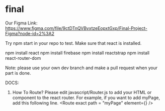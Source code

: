 # final

Our Figma Link: https://www.figma.com/file/9ctDTnQVBvxtzeEopxtGxp/Final-Project-Figma?node-id=2%3A2

Try npm start in your repo to test.
Make sure that react is installed.

npm install react
npm install firebase
npm install reactstrap
npm install react-router-dom

Note:
please use your own dev branch and make a pull request when your part is done.

DOCS:
1. How To Route?
Please edit javascript/Router.js to add your HTML or component to the react router.
For example, if you want to add myPage,
add this following line.
<Route exact path = "myPage" element={<myPage />} />


